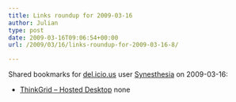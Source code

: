```yaml
---
title: Links roundup for 2009-03-16
author: Julian
type: post
date: 2009-03-16T09:06:54+00:00
url: /2009/03/16/links-roundup-for-2009-03-16-8/

---
```

Shared bookmarks for [del.icio.us][1] user [Synesthesia][2] on 2009-03-16:

  * [ThinkGrid &#8211; Hosted Desktop][3] 
    none</li> </ul>

 [1]: https://del.icio.us/
 [2]: https://del.icio.us/synesthesia
 [3]: https://www.thinkgrid.co.uk/landing/hostdedesktops.html?gclid=CJPIy4X3ppkCFQ6wQwodVzJPpg